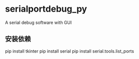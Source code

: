 # serialportdebug_py
A serial debug software with GUI

## 安装依赖
pip install tkinter
pip install serial
pip install serial.tools.list_ports
